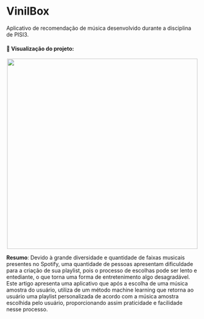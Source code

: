# VinilBox

Aplicativo de recomendação de música desenvolvido durante a disciplina de PISI3.

#### 📌 Visualização do projeto:

<p align="center">
  <img height="500em" src="/assets/img/visu_boxvinil.gif">
</p>

**Resumo**: Devido à grande diversidade e quantidade de faixas musicais presentes no Spotify, uma quantidade de pessoas apresentam dificuldade para a criação de sua playlist, pois o processo de escolhas pode ser lento e entediante, o que torna uma forma de entretenimento algo desagradável. Este artigo apresenta uma aplicativo que após a escolha de uma música amostra do usuário, utiliza de um método machine learning que retorna ao usuário uma playlist personalizada de acordo com a música amostra escolhida pelo usuário, proporcionando assim praticidade e facilidade nesse processo.
